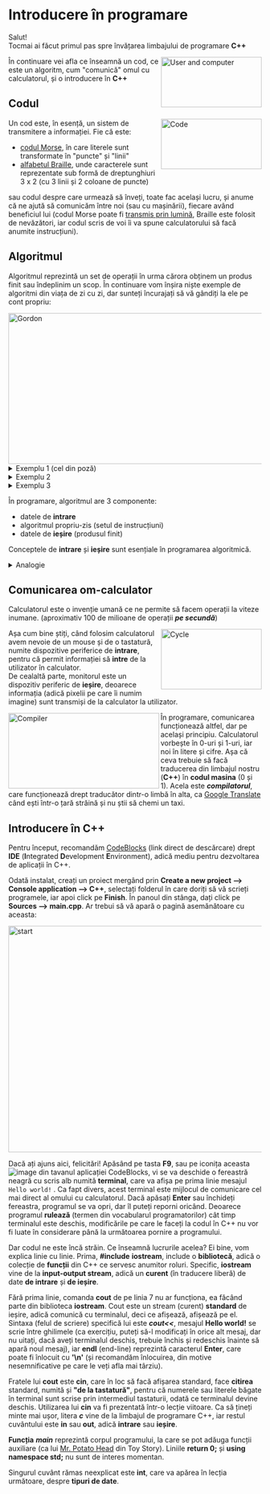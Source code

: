 # Introducere în programare

Salut!  
Tocmai ai făcut primul pas spre învățarea limbajului de programare **C++**

<img src="https://user-images.githubusercontent.com/63238264/176324827-c679316a-0301-4d49-a5f0-e215d5621aeb.jpg" alt="User and computer" width="200" height="100" align="right" title="Tu și prietenul tău">

În continuare vei afla ce înseamnă un cod, ce este un algoritm, cum "comunică" omul cu calculatorul, și o introducere în **C++**

## Codul

<img src="https://user-images.githubusercontent.com/63238264/176325563-583c8ae1-f81e-48dd-8fc0-4f52bb26da21.png" alt="Code" width="200" height="100" align="right" title="Cod">

Un cod este, în esență, un sistem de transmitere a informației. Fie că este:
* [codul Morse](https://ro.wikipedia.org/wiki/Codul_Morse), în care literele sunt transformate în  "puncte" și "linii"
* [alfabetul Braille](https://ro.wikipedia.org/wiki/Alfabetul_Braille), unde caracterele sunt reprezentate sub formă de dreptunghiuri $3$ x $2$ (cu 3 linii și 2 coloane de puncte)

sau codul despre care urmează să înveți, toate fac același lucru, și anume că ne ajută să comunicăm între noi (sau cu mașinării), fiecare având beneficiul lui (codul Morse poate fi [transmis prin lumină](https://www.youtube.com/shorts/COCV8bZ4bjo?&ab_channel=GD%27sLatestHighlights), Braille este folosit de nevăzători, iar codul scris de voi îi va spune calculatorului să facă anumite instrucțiuni).

## Algoritmul

Algoritmul reprezintă un set de operații în urma cărora obținem un produs finit sau îndeplinim un scop. În continuare vom înșira niște exemple de algoritmi din viața de zi cu zi, dar sunteți încurajați să vă gândiți la ele pe cont propriu:

<img src="https://user-images.githubusercontent.com/63238264/176326597-a82cd22a-3cb3-4940-a0f4-4f0260542d77.png" alt="Gordon" width="600" height="300" align="right" title="Gordon Ramsay, pregătit de algoritm">


<details><summary>Exemplu 1 (cel din poză)</summary>&nbsp;&nbsp;&nbsp;&nbsp;&nbsp;&nbsp;&nbsp;<b>Rețetă de gătit 👨‍🍳</b></details>
<details><summary>Exemplu 2</summary>&nbsp;&nbsp;&nbsp;&nbsp;&nbsp;&nbsp;&nbsp;<b>Program unei zi 📅</b></details>
<details><summary>Exemplu 3</summary>&nbsp;&nbsp;&nbsp;&nbsp;&nbsp;&nbsp;&nbsp;<b>Îmbrăcarea 👚</b></details>

În programare, algoritmul are 3 componente:
* datele de **intrare**
* algoritmul propriu-zis (setul de instrucțiuni)
* datele de **ieșire** (produsul finit)

Conceptele de **intrare** și **ieșire** sunt esențiale în programarea algoritmică.
<details><summary>Analogie</summary>&nbsp;&nbsp;&nbsp;&nbsp;&nbsp;&nbsp;&nbsp;Datele de intrare = aluat, sos de roșii, mozzarella<br>&nbsp;&nbsp;&nbsp;&nbsp;&nbsp;&nbsp;&nbsp;Algoritmul propriu-zis = punerea ingredientelor pe aluat + gătirea în cuptor<br>&nbsp;&nbsp;&nbsp;&nbsp;&nbsp;&nbsp;&nbsp;Datele de ieșire = o pizza Margherita delicioasă 😋</details>

## Comunicarea om-calculator

Calculatorul este o invenție umană ce ne permite să facem operații la viteze inumane. (aproximativ 100 de milioane de operații ***pe secundă***)

<img src="https://user-images.githubusercontent.com/63238264/176327286-30e5c271-db2f-4422-a960-a21a40e32969.png" alt="Cycle" title="Ciclul utilizator-calculator" width="200" height="120" align="right">

Așa cum bine știți, când folosim calculatorul avem nevoie de un mouse și de o tastatură, numite dispozitive periferice de **intrare**, pentru că permit informației să **intre** de la utilizator în calculator.\
De cealaltă parte, monitorul este un dispozitiv periferic de **ieșire**, deoarece informația (adică pixelii pe care îi numim imagine) sunt transmiși de la calculator la utilizator.

<img src="https://user-images.githubusercontent.com/63238264/176327846-112fef3c-45d2-4ce7-b2b7-a4ac06979481.png" alt="Compiler" title="Rolul de traducător al compilatorului" height="150" width="300" align="left">

În programare, comunicarea funcționează altfel, dar pe același principiu. Calculatorul vorbește în $0$-uri și $1$-uri, iar noi în litere și cifre. Așa că ceva trebuie să facă traducerea din limbajul nostru (**C++**) în **codul masina** ($0$ și $1$). Acela este ***compilatorul***, care funcționează drept traducător dintr-o limbă în alta, ca [Google Translate](https://translate.google.com/) când ești într-o țară străină și nu știi să chemi un taxi.

## Introducere în C++

Pentru început, recomandăm [CodeBlocks](https://www.fosshub.com/Code-Blocks.html?dwl=codeblocks-20.03mingw-setup.exe) (link direct de descărcare) drept **IDE** (**I**ntegrated **D**evelopment **E**nvironment), adică mediu pentru dezvoltarea de aplicații în C++.

Odată instalat, creați un proiect mergând prin **Create a new project --> Console application --> C++**, selectați folderul în care doriți să vă scrieți programele, iar apoi click pe **Finish**. În panoul din stânga, dați click pe **Sources --> main.cpp**. Ar trebui să vă apară o pagină asemănătoare cu aceasta:

<img src="https://user-images.githubusercontent.com/63238264/176329090-0ff61077-2b46-4b7f-920f-3c81c8089b0f.png" alt="start" title="Primul proiect" height="450" width="900">

Dacă ați ajuns aici, felicitări! Apăsând pe tasta **F9**, sau pe iconița aceasta ![image](https://user-images.githubusercontent.com/63238264/176329368-a742a9f4-00d0-4a1a-bc76-67fc0271a83b.png) din tavanul aplicației CodeBlocks, vi se va deschide o fereastră neagră cu scris alb numită **terminal**, care va afișa pe prima linie mesajul `Hello world!` . Ca fapt divers, acest terminal este mijlocul de comunicare cel mai direct al omului cu calculatorul. Dacă apăsați **Enter** sau închideți fereastra, programul se va opri, dar îl puteți reporni oricând. Deoarece programul **rulează** (termen din vocabularul programatorilor) cât timp terminalul este deschis, modificările pe care le faceți la codul în C++ nu vor fi luate în considerare până la următoarea pornire a programului. 

Dar codul ne este încă străin. Ce înseamnă lucrurile acelea? Ei bine, vom explica linie cu linie. Prima, **#include** **iostream**, include o **bibliotecă**, adică o colecție de **funcții** din C++ ce servesc anumitor roluri. Specific, **iostream** vine de la **input-output stream**, adică un **curent** (în traducere liberă) de date **de intrare** și **de ieșire**. 

Fără prima linie, comanda **cout** de pe linia 7 nu ar funcționa, ea făcând parte din biblioteca **iostream**. Cout este un stream (curent) **standard** de ieșire, adică comunică cu terminalul, deci ce afișează, afișează pe el. Sintaxa (felul de scriere) specifică lui este ***cout<<***, mesajul **Hello world!** se scrie între ghilimele (ca exercițiu, puteți să-l modificați în orice alt mesaj, dar nu uitați, dacă aveți terminalul deschis, trebuie închis și redeschis înainte să apară noul mesaj), iar **endl** (end-line) reprezintă caracterul **Enter**, care poate fi înlocuit cu **'\n'** (și recomandăm înlocuirea, din motive nesemnificative pe care le veți afla mai târziu).

Fratele lui **cout** este **cin**, care în loc să facă afișarea standard, face **citirea** standard, numită și **"de la tastatură"**, pentru că numerele sau literele băgate în terminal sunt scrise prin intermediul tastaturii, odată ce terminalul devine deschis. Utilizarea lui **cin** va fi prezentată într-o lecție viitoare. Ca să țineți minte mai ușor, litera ***c*** vine de la limbajul de programare C++, iar restul cuvântului este **in** sau **out**, adică **intrare** sau **ieșire**.

**Funcția** ***main*** reprezintă corpul programului, la care se pot adăuga funcții auxiliare (ca lui [Mr. Potato Head](https://disney.fandom.com/wiki/Mr._Potato_Head) din Toy Story). Liniile **return 0;** și **using namespace std;** nu sunt de interes momentan.

Singurul cuvânt rămas neexplicat este **int**, care va apărea în lecția următoare, despre **tipuri de date**.

